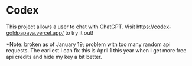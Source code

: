 # Codex
This project allows a user to chat with ChatGPT.
Visit https://codex-goldpapaya.vercel.app/ to try it out!

*Note: broken as of January 19; problem with too many random api requests. The earliest I can fix this is April 1 this year when I get more free api credits and hide my key a bit better.
